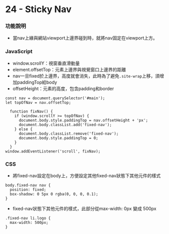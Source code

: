 # 24 - Sticky Nav

### 功能說明
* 當nav上緣與網站viewport上邊界碰到時，就將nav固定在viewport上方。


### JavaScript
* window.scrollY：視窗垂直滑動量
* element.offsetTop：元素上邊界與視覺窗口上邊界的距離
* nav一旦fixed於上邊界，高度就會消失，此時為了避免`.site-wrap`上移，須增加paddingTop給body
* offsetHeight：元素的高度，包含padding和border
```
const nav = document.querySelector('#main');
let topOfNav = nav.offsetTop;

  function fixNav() {
    if (window.scrollY >= topOfNav) {
      document.body.style.paddingTop = nav.offsetHeight + 'px';
      document.body.classList.add('fixed-nav');
    } else {
      document.body.classList.remove('fixed-nav');
      document.body.style.paddingTop = 0;
    }
  }
window.addEventListener('scroll', fixNav);
```

### CSS
* 將fixed-nav設定在body上，方便設定其他fixed-nav狀態下其他元件的樣式
```
body.fixed-nav nav {
  position: fixed;
  box-shadow: 0 5px 0 rgba(0, 0, 0, 0.1);
}
```
* fixed-nav狀態下其他元件的樣式，此部分從max-width: 0px 變成 500px
```
.fixed-nav li.logo {
  max-width: 500px;
}
```